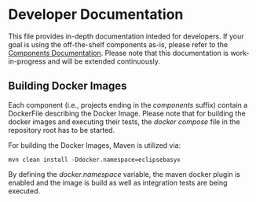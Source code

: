 # Developer Documentation
This file provides in-depth documentation inteded for developers. If your goal is using the off-the-shelf components as-is, please refer to the [Components Documentation](Components.md).
Please note that this documentation is work-in-progress and will be extended continuously.

## Building Docker Images
Each component (i.e., projects ending in the _components_ suffix) contain a DockerFile describing the Docker Image. 
Please note that for building the docker images and executing their tests, the _docker compose_ file in the repository root has to be started.

For building the Docker Images, Maven is utilized via:

  ```
mvn clean install -Ddocker.namespace=eclipsebasyx
  ```

By defining the _docker.namespace_ variable, the maven docker plugin is enabled and the image is build as well as integration tests are being executed.

